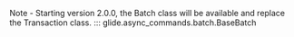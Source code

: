 Note - Starting version 2.0.0, the Batch class will be available and replace the Transaction class.
::: glide.async_commands.batch.BaseBatch
